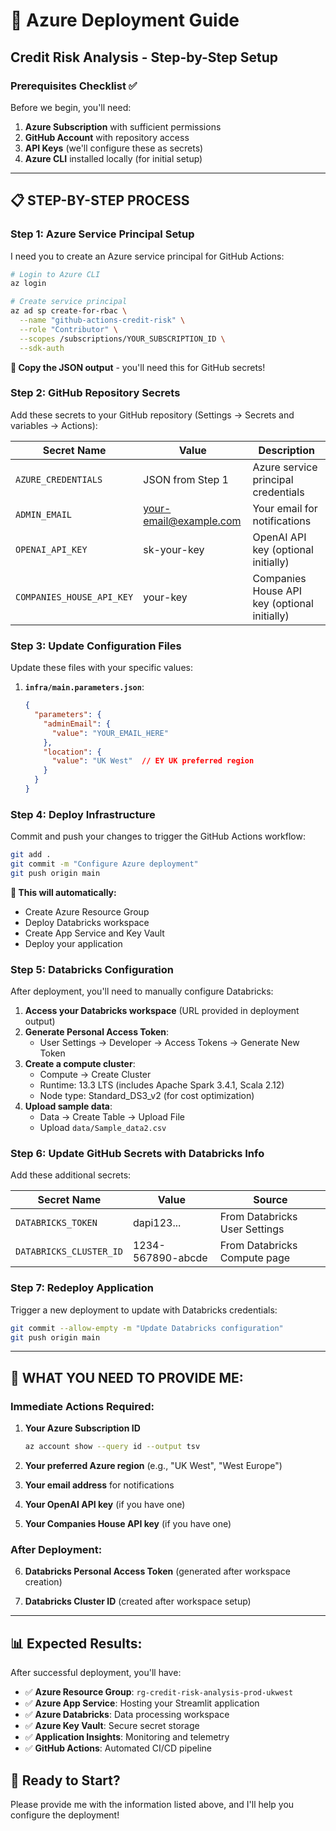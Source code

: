 # 🚀 Azure Deployment Guide
## Credit Risk Analysis - Step-by-Step Setup

### Prerequisites Checklist ✅

Before we begin, you'll need:

1. **Azure Subscription** with sufficient permissions
2. **GitHub Account** with repository access
3. **API Keys** (we'll configure these as secrets)
4. **Azure CLI** installed locally (for initial setup)

---

## 📋 **STEP-BY-STEP PROCESS**

### **Step 1: Azure Service Principal Setup**

I need you to create an Azure service principal for GitHub Actions:

```bash
# Login to Azure CLI
az login

# Create service principal
az ad sp create-for-rbac \
  --name "github-actions-credit-risk" \
  --role "Contributor" \
  --scopes /subscriptions/YOUR_SUBSCRIPTION_ID \
  --sdk-auth
```

**📝 Copy the JSON output** - you'll need this for GitHub secrets!

### **Step 2: GitHub Repository Secrets**

Add these secrets to your GitHub repository (Settings → Secrets and variables → Actions):

| Secret Name | Value | Description |
|-------------|-------|-------------|
| `AZURE_CREDENTIALS` | JSON from Step 1 | Azure service principal credentials |
| `ADMIN_EMAIL` | your-email@example.com | Your email for notifications |
| `OPENAI_API_KEY` | sk-your-key | OpenAI API key (optional initially) |
| `COMPANIES_HOUSE_API_KEY` | your-key | Companies House API key (optional initially) |

### **Step 3: Update Configuration Files**

Update these files with your specific values:

1. **`infra/main.parameters.json`**:
   ```json
   {
     "parameters": {
       "adminEmail": {
         "value": "YOUR_EMAIL_HERE"
       },
       "location": {
         "value": "UK West"  // EY UK preferred region
       }
     }
   }
   ```

### **Step 4: Deploy Infrastructure**

Commit and push your changes to trigger the GitHub Actions workflow:

```bash
git add .
git commit -m "Configure Azure deployment"
git push origin main
```

**🎯 This will automatically:**
- Create Azure Resource Group
- Deploy Databricks workspace
- Create App Service and Key Vault
- Deploy your application

### **Step 5: Databricks Configuration** 

After deployment, you'll need to manually configure Databricks:

1. **Access your Databricks workspace** (URL provided in deployment output)
2. **Generate Personal Access Token**:
   - User Settings → Developer → Access Tokens → Generate New Token
3. **Create a compute cluster**:
   - Compute → Create Cluster
   - Runtime: 13.3 LTS (includes Apache Spark 3.4.1, Scala 2.12)
   - Node type: Standard_DS3_v2 (for cost optimization)
4. **Upload sample data**:
   - Data → Create Table → Upload File
   - Upload `data/Sample_data2.csv`

### **Step 6: Update GitHub Secrets with Databricks Info**

Add these additional secrets:

| Secret Name | Value | Source |
|-------------|-------|--------|
| `DATABRICKS_TOKEN` | dapi123... | From Databricks User Settings |
| `DATABRICKS_CLUSTER_ID` | 1234-567890-abcde | From Databricks Compute page |

### **Step 7: Redeploy Application**

Trigger a new deployment to update with Databricks credentials:

```bash
git commit --allow-empty -m "Update Databricks configuration"
git push origin main
```

---

## 🎯 **WHAT YOU NEED TO PROVIDE ME:**

### **Immediate Actions Required:**

1. **Your Azure Subscription ID**
   ```bash
   az account show --query id --output tsv
   ```

2. **Your preferred Azure region** (e.g., "UK West", "West Europe")

3. **Your email address** for notifications

4. **Your OpenAI API key** (if you have one)

5. **Your Companies House API key** (if you have one)

### **After Deployment:**

6. **Databricks Personal Access Token** (generated after workspace creation)

7. **Databricks Cluster ID** (created after workspace setup)

---

## 📊 **Expected Results:**

After successful deployment, you'll have:

- ✅ **Azure Resource Group**: `rg-credit-risk-analysis-prod-ukwest`
- ✅ **Azure App Service**: Hosting your Streamlit application
- ✅ **Azure Databricks**: Data processing workspace
- ✅ **Azure Key Vault**: Secure secret storage
- ✅ **Application Insights**: Monitoring and telemetry
- ✅ **GitHub Actions**: Automated CI/CD pipeline

## 🚀 **Ready to Start?**

Please provide me with the information listed above, and I'll help you configure the deployment!
